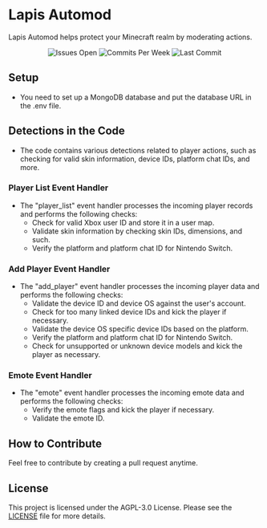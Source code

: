 # Lapis Automod
Lapis Automod helps protect your Minecraft realm by moderating actions.

<p align="center">
    <img src="https://img.shields.io/github/issues/Lapis-Utilities/Lapis-Automod?label=ISSUES%20OPEN&style=for-the-badge" alt="Issues Open">  
    <img src="https://img.shields.io/github/commit-activity/m/Lapis-Utilities/Lapis-Automod?style=for-the-badge" alt="Commits Per Week"> 
    <img src="https://img.shields.io/github/last-commit/Lapis-Utilities/Lapis-Automod?style=for-the-badge" alt="Last Commit">
</p>

## Setup
- You need to set up a MongoDB database and put the database URL in the .env file.

## Detections in the Code
- The code contains various detections related to player actions, such as checking for valid skin information, device IDs, platform chat IDs, and more.

### Player List Event Handler
- The "player_list" event handler processes the incoming player records and performs the following checks:
  - Check for valid Xbox user ID and store it in a user map.
  - Validate skin information by checking skin IDs, dimensions, and such.
  - Verify the platform and platform chat ID for Nintendo Switch.

### Add Player Event Handler
- The "add_player" event handler processes the incoming player data and performs the following checks:
  - Validate the device ID and device OS against the user's account.
  - Check for too many linked device IDs and kick the player if necessary.
  - Validate the device OS specific device IDs based on the platform.
  - Verify the platform and platform chat ID for Nintendo Switch.
  - Check for unsupported or unknown device models and kick the player as necessary.

### Emote Event Handler
- The "emote" event handler processes the incoming emote data and performs the following checks:
  - Verify the emote flags and kick the player if necessary.
  - Validate the emote ID.

## How to Contribute
Feel free to contribute by creating a pull request anytime.

## License
This project is licensed under the AGPL-3.0 License. Please see the [LICENSE](./LICENSE) file for more details.
